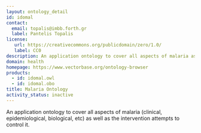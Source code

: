 ```yaml
---
layout: ontology_detail
id: idomal
contact:
  email: topalis@imbb.forth.gr
  label: Pantelis Topalis
license:
   url: https://creativecommons.org/publicdomain/zero/1.0/
   label: CC0
description: An application ontology to cover all aspects of malaria as well as the intervention attempts to control it.
domain: health
homepage: https://www.vectorbase.org/ontology-browser
products:
  - id: idomal.owl
  - id: idomal.obo
title: Malaria Ontology
activity_status: inactive
---
```


An application ontology to cover all aspects of malaria (clinical, epidemiological, biological, etc) as well as the intervention attempts to control it.
